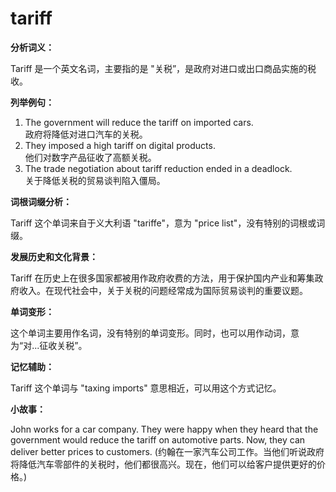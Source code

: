 # tariff

**分析词义：**

  

Tariff 是一个英文名词，主要指的是 "关税”，是政府对进口或出口商品实施的税收。

  

**列举例句：**

  

1.  The government will reduce the tariff on imported cars.  
    政府将降低对进口汽车的关税。
2.  They imposed a high tariff on digital products.  
    他们对数字产品征收了高额关税。
3.  The trade negotiation about tariff reduction ended in a deadlock.  
    关于降低关税的贸易谈判陷入僵局。

  

**词根词缀分析：**

  

Tariff 这个单词来自于义大利语 "tariffe"，意为 "price list"，没有特别的词根或词缀。

  

**发展历史和文化背景：**

  

Tariff 在历史上在很多国家都被用作政府收费的方法，用于保护国内产业和筹集政府收入。在现代社会中，关于关税的问题经常成为国际贸易谈判的重要议题。

  

**单词变形：**

  

这个单词主要用作名词，没有特别的单词变形。同时，也可以用作动词，意为“对...征收关税”。

  

**记忆辅助：**

  

Tariff 这个单词与 "taxing imports" 意思相近，可以用这个方式记忆。

  

**小故事：**

  

John works for a car company. They were happy when they heard that the government would reduce the tariff on automotive parts. Now, they can deliver better prices to customers. (约翰在一家汽车公司工作。当他们听说政府将降低汽车零部件的关税时，他们都很高兴。现在，他们可以给客户提供更好的价格。)
